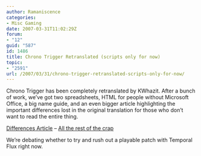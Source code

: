 ```yaml
---
author: Ramaniscence
categories:
- Misc Gaming
date: 2007-03-31T11:02:29Z
forum:
- "12"
guid: "587"
id: 1486
title: Chrono Trigger Retranslated (scripts only for now)
topic:
- "2591"
url: /2007/03/31/chrono-trigger-retranslated-scripts-only-for-now/
---
```


Chrono Trigger has been completely retranslated by KWhazit. After a bunch of work, we&#8217;ve got two spreadsheets, HTML for people without Microsoft Office, a big name guide, and an even bigger article highlighting the important differences lost in the original translation for those who don&#8217;t want to read the entire thing.

<a target="_blank" href="http://www.chronocompendium.com/Term/Translation_Differences.html">Differences Article</a> &#8211; <a target="_blank" href="http://www.chronocompendium.com/Term/Retranslation.html">All the rest of the crap</a>

We&#8217;re debating whether to try and rush out a playable patch with Temporal Flux right now.